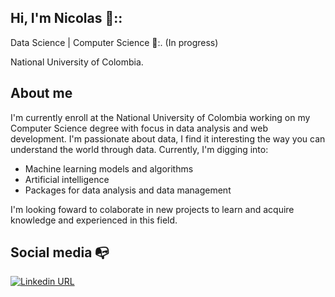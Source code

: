 ## Hi, I'm Nicolas 👋::

Data Science | Computer Science 📙:. (In progress)

National University of Colombia.

## About me 

I'm currently enroll at the National University of Colombia working on my Computer Science degree with focus in data analysis and web development. I'm passionate about data, I find it interesting the way you can understand the world through data. Currently, I'm digging into:

- Machine learning models and algorithms
- Artificial intelligence
- Packages for data analysis and data management

I'm looking foward to colaborate in new projects to learn and acquire knowledge and experienced in this field.


## Social media :mailbox_with_no_mail:

[![Linkedin URL](https://img.shields.io/twitter/url?color=%230072b1&label=connect&logo=linkedin&logoColor=%230072b1&style=flat-square&url=https%3A%2F%2Fwww.linkedin.com%2Fin%2Falejandro-ramirez-ciceros%2F)](www.linkedin.com/in/nicolas-alvarez-triana-872046157)

<!--
**niclasDc/niclasDc** is a ✨ _special_ ✨ repository because its `README.md` (this file) appears on your GitHub profile.

Here are some ideas to get you started:

- 🔭 I’m currently working on ...
- 🌱 I’m currently learning ...
- 👯 I’m looking to collaborate on ...
- 🤔 I’m looking for help with ...
- 💬 Ask me about ...
- 📫 How to reach me: ...
- 😄 Pronouns: ...
- ⚡ Fun fact: ...
-->
